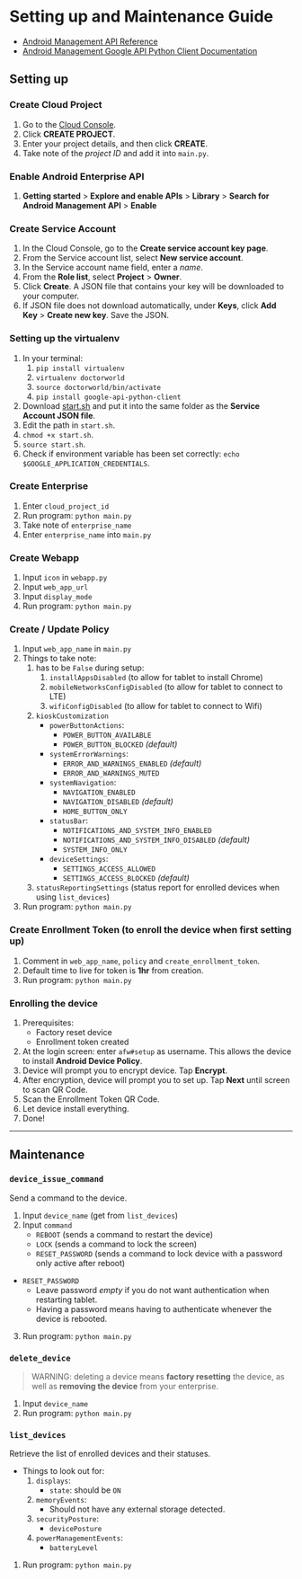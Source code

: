 # Setting up and Maintenance Guide

- [Android Management API Reference](https://developers.google.com/android/management/reference/rest?authuser=1)
- [Android Management Google API Python Client Documentation](http://googleapis.github.io/google-api-python-client/docs/dyn/androidmanagement_v1.html)

## Setting up

### Create Cloud Project
1. Go to the [Cloud Console](https://console.cloud.google.com).
2. Click **CREATE PROJECT**.
3. Enter your project details, and then click **CREATE**.
4. Take note of the *project ID* and add it into `main.py`.

### Enable Android Enterprise API
1. **Getting started** > **Explore and enable APIs** > **Library** > 
**Search for Android Management API** > **Enable**

### Create Service Account
1. In the Cloud Console, go to the **Create service account key page**.
2. From the Service account list, select **New service account**.
3. In the Service account name field, enter a *name*.
4. From the **Role list**, select **Project** > **Owner**.
5. Click **Create**. A JSON file that contains your key will be downloaded to your computer.
6. If JSON file does not download automatically, under **Keys**, click **Add Key** > **Create new key**. 
Save the JSON.

### Setting up the virtualenv
1. In your terminal:
    1. `pip install virtualenv`
    2. `virtualenv doctorworld`
    3. `source doctorworld/bin/activate`
    4. `pip install google-api-python-client`
2. Download [start.sh](start.sh) and put it into the same folder as the **Service Account JSON file**.
3. Edit the path in `start.sh`.
4. `chmod +x start.sh`.
5. `source start.sh`.
6. Check if environment variable has been set correctly: `echo $GOOGLE_APPLICATION_CREDENTIALS`.

### Create Enterprise
1. Enter `cloud_project_id`
2. Run program: `python main.py`
3. Take note of `enterprise_name`
4. Enter `enterprise_name` into `main.py`

### Create Webapp
1. Input `icon` in `webapp.py`
2. Input `web_app_url`
3. Input `display_mode`
4. Run program: `python main.py`

### Create / Update Policy
1. Input `web_app_name` in `main.py`
2. Things to take note:
    1. has to be `False` during setup:
        1. `installAppsDisabled` (to allow for tablet to install Chrome)
        2. `mobileNetworksConfigDisabled` (to allow for tablet to connect to LTE)
        3. `wifiConfigDisabled` (to allow for tablet to connect to Wifi)
    2. `kioskCustomization`
        - `powerButtonActions`:
            - `POWER_BUTTON_AVAILABLE`
            - `POWER_BUTTON_BLOCKED` *(default)*
        - `systemErrorWarnings`:
            - `ERROR_AND_WARNINGS_ENABLED` *(default)*
            - `ERROR_AND_WARNINGS_MUTED`
        - `systemNavigation`:
            - `NAVIGATION_ENABLED`
            - `NAVIGATION_DISABLED` *(default)*
            - `HOME_BUTTON_ONLY`
        - `statusBar`:
            - `NOTIFICATIONS_AND_SYSTEM_INFO_ENABLED`
            - `NOTIFICATIONS_AND_SYSTEM_INFO_DISABLED` *(default)*
            - `SYSTEM_INFO_ONLY`
        - `deviceSettings`:
            - `SETTINGS_ACCESS_ALLOWED`
            - `SETTINGS_ACCESS_BLOCKED` *(default)*
    3. `statusReportingSettings` (status report for enrolled devices when using `list_devices`)
3. Run program: `python main.py`

### Create Enrollment Token (to enroll the device when first setting up)
1. Comment in `web_app_name`, `policy` and `create_enrollment_token`.
2. Default time to live for token is **1hr** from creation.
3. Run program: `python main.py`

### Enrolling the device
1. Prerequisites:
    - Factory reset device
    - Enrollment token created
2. At the login screen: enter `afw#setup` as username. 
This allows the device to install **Android Device Policy**.
3. Device will prompt you to encrypt device. Tap **Encrypt**.
4. After encryption, device will prompt you to set up. Tap **Next** until screen to scan QR Code.
5. Scan the Enrollment Token QR Code.
6. Let device install everything.
7. Done!

--- 

## Maintenance

### `device_issue_command`
Send a command to the device.

1. Input `device_name` (get from `list_devices`)
2. Input `command`
    - `REBOOT` (sends a command to restart the device)
    - `LOCK` (sends a command to lock the screen)
    - `RESET_PASSWORD` (sends a command to lock device with a password only active after reboot)
- `RESET_PASSWORD`
    - Leave password *empty* if you do not want authentication when restarting tablet.
    - Having a password means having to authenticate whenever the device is rebooted.
3. Run program: `python main.py`


### `delete_device` 
> WARNING: deleting a device means **factory resetting** the device, 
> as well as **removing the device** from your enterprise.

1. Input `device_name`
2. Run program: `python main.py`

### `list_devices` 
Retrieve the list of enrolled devices and their statuses.
 
- Things to look out for:
    1. `displays`:
        - `state`: should be `ON`
    2. `memoryEvents`:
        - Should not have any external storage detected.
    3. `securityPosture`:
        - `devicePosture`
    4. `powerManagementEvents`:
        - `batteryLevel`

1. Run program: `python main.py`